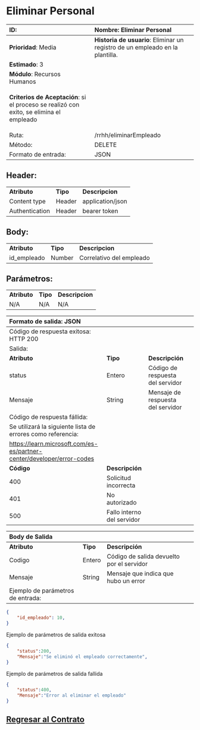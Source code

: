 # Eliminar Personal

<!--########################################################################################################## -->

| **ID**:                                                                                     | **Nombre**: Eliminar Personal                                                 |
|:------------------------------------------------------------------------------------------- |:----------------------------------------------------------------------------- |
| **Prioridad**: Media                                                                        | **Historia de usuario**: Eliminar un registro de un empleado en la plantilla. |
| **Estimado**: 3                                                                             |                                                                               |
| **Módulo**: Recursos Humanos                                                                |                                                                               |
| <p>**Criterios de Aceptación**: si el proceso se realizó con exito, se  elimina el empleado |                                                                               |
| Ruta:                                                                                       | /rrhh/eliminarEmpleado                                                        |
| Método:                                                                                     | DELETE                                                                        |
| Formato de entrada:                                                                         | JSON                                                                          |

## Header:

<table>
     <tr><td> <b> Atributo </b></td> <td> <b> Tipo </b></td> <td> <b>Descripcion</b> </td> </tr>
     <tr> <td>Content type</td> <td>Header</td> <td>application/json</td>
     </tr>   
     <tr> <td>Authentication</td> <td>Header</td> <td> bearer token </td>
     </tr>    
</table>

## Body:

<table>
    <tr>
        <td><b> Atributo </b></td>
        <td><b> Tipo </b></td>
        <td><b>Descripcion</b></td>
    </tr>
    <tr>
       <td>id_empleado</td>
       <td>Number</td>
       <td>Correlativo del empleado</td>
    </tr>
</table>

## Parámetros:

<table>
     <tr><td> <b> Atributo </b></td> <td> <b> Tipo </b></td> <td> <b>Descripcion</b> </td> </tr>
     <tr> <td> N/A </td> <td>N/A</td> <td>N/A</td>
     </tr>    
</table>

| Formato de salida: JSON                                                  |                            |                                   |     |
|:------------------------------------------------------------------------ |:-------------------------- |:--------------------------------- |:--- |
| Código de respuesta exitosa: HTTP 200                                    |                            |                                   |     |
| Salida:                                                                  |                            |                                   |     |
| **Atributo**                                                             | **Tipo**                   | **Descripción**                   |     |
| status                                                                   | Entero                     | Código de respuesta del servidor  |     |
| Mensaje                                                                  | String                     | Mensaje de respuesta del servidor |     |
| Código de respuesta fállida:                                             |                            |                                   |     |
| Se utilizará la siguiente lista de errores como referencia:              |                            |                                   |     |
| <https://learn.microsoft.com/es-es/partner-center/developer/error-codes> |                            |                                   |     |
| **Código**                                                               | **Descripción**            |                                   |     |
| 400                                                                      | Solicitud incorrecta       |                                   |     |
| 401                                                                      | No autorizado              |                                   |     |
| 500                                                                      | Fallo interno del servidor |                                   |     |

| Body de Salida                    |          |                                           |     |
|:--------------------------------- |:-------- |:----------------------------------------- |:--- |
| **Atributo**                      | **Tipo** | **Descripción**                           |     |
| Codigo                            | Entero   | Código de salida devuelto por el servidor |     |
| Mensaje                           | String   | Mensaje que indica que hubo un error      |     |
| Ejemplo de parámetros de entrada: |          |                                           |     |

```JSON
{
    "id_empleado": 10,
}
```

Ejemplo de parámetros de salida exitosa

```JSON
{
    "status":200,
    "Mensaje":"Se eliminó el empleado correctamente",
}
```

Ejemplo de parámetros de salida fallida

```JSON
{
    "status":400,
    "Mensaje":"Error al eliminar el empleado"
}
```



## [Regresar al Contrato](../servicio_recursos_humanos.md)